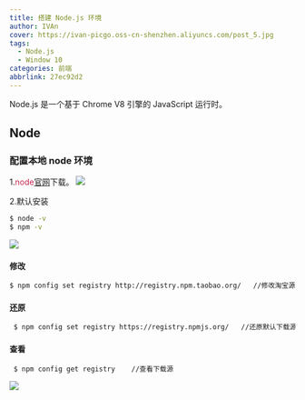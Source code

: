 ```yaml
---
title: 搭建 Node.js 环境
author: IVAn
cover: https://ivan-picgo.oss-cn-shenzhen.aliyuncs.com/post_5.jpg
tags:
  - Node.js
  - Window 10
categories: 前端
abbrlink: 27ec92d2
---
```


Node.js 是一个基于 Chrome V8 引擎的 JavaScript 运行时。 

## Node

### 配置本地 node 环境
  1.<font color=#c7254e>node</font>[官网](https://nodejs.org/en/ "官网")下载。
  ![](http://blog.famuzhe.cn/qianduan/node.js/27ec92d2/node.js1.jpg)

  2.默认安装
  ``` bash
  $ node -v
  $ npm -v
  ```
  ![](http://blog.famuzhe.cn/qianduan/node.js/27ec92d2/node.js2.jpg)

#### 修改
  ``` bash
  $ npm config set registry http://registry.npm.taobao.org/   //修改淘宝源
  ```
#### 还原
  ``` bash
   $ npm config set registry https://registry.npmjs.org/   //还原默认下载源
  ```

#### 查看
  ``` bash
   $ npm config get registry    //查看下载源
  ```
  ![](http://blog.famuzhe.cn/qianduan/node.js/27ec92d2/node.js3.jpg)

